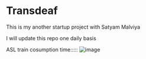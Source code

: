 # Transdeaf
This is my another startup project with Satyam Malviya

I will update this repo one daily basis

ASL train cosumption time:::::
![image](https://github.com/rajeevinr/Transdeaf/assets/76778621/f3b31388-230d-458a-a364-d39639c40bc1)

